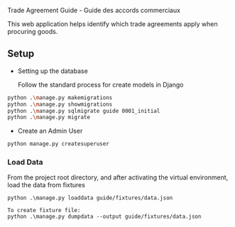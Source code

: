 Trade Agreement Guide - Guide des accords commerciaux

This web application helps identify which trade agreements apply when 
procuring goods.

## Setup ##

+ Setting up the database

  Follow the standard process for create models in Django 
```bash
python .\manage.py makemigrations
python .\manage.py showmigrations
python .\manage.py sqlmigrate guide 0001_initial
python .\manage.py migrate
```

+ Create an Admin User

```bash
python manage.py createsuperuser
```

### Load Data ###

From the project root directory, and after activating the virtual environment, load the data from fixtures
```
python .\manage.py loaddata guide/fixtures/data.json

To create fixture file:
python .\manage.py dumpdata --output guide/fixtures/data.json
```

